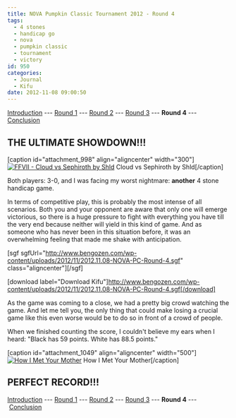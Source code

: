 ```yaml
---
title: NOVA Pumpkin Classic Tournament 2012 - Round 4
tags:
  - 4 stones
  - handicap go
  - nova
  - pumpkin classic
  - tournament
  - victory
id: 950
categories:
  - Journal
  - Kifu
date: 2012-11-08 09:00:50
---
```


[Introduction](http://www.bengozen.com/nova-pumpkin-class-2012-intro/ "NOVA Pumpkin Classic Tournament 2012 — Introduction") --- [Round 1](http://www.bengozen.com/nova-pumpkin-classic-tournament-2012-round-1/ "NOVA Pumpkin Classic Tournament 2012 — Round 1") --- [Round 2](http://www.bengozen.com/nova-pumpkin-classic-tournament-2012-round-2/ "NOVA Pumpkin Classic Tournament 2012 — Round 2") --- [Round 3](http://www.bengozen.com/nova-pumpkin-classic-tournament-2012-round-3/ "NOVA Pumpkin Classic Tournament 2012 — Round 3") --- **Round 4** --- [Conclusion](http://www.bengozen.com/nova-pumpkin-classic-tournament-2012-conclusion/ "NOVA Pumpkin Classic Tournament 2012 — Conclusion")

## **THE ULTIMATE SHOWDOWN!!!**

[caption id="attachment_998" align="aligncenter" width="300"][![FFVII - Cloud vs Sephiroth by Shld](http://www.bengozen.com/wp-content/uploads/2012/11/FFVII_AC__Cloud_VS_SEPHIROTH_by_Shld.jpg "FFVII - Cloud vs Sephiroth by Shld")](http://www.bengozen.com/wp-content/uploads/2012/11/FFVII_AC__Cloud_VS_SEPHIROTH_by_Shld.jpg) Cloud vs Sephiroth by Shld[/caption]

Both players: 3-0, and I was facing my worst nightmare: **another** 4 stone handicap game.

In terms of competitive play, this is probably the most intense of all scenarios. Both you and your opponent are aware that only one will emerge victorious, so there is a huge pressure to fight with everything you have till the very end because neither will yield in this kind of game. And as someone who has never been in this situation before, it was an overwhelming feeling that made me shake with anticipation.

<!--more-->

[sgf sgfUrl="http://www.bengozen.com/wp-content/uploads/2012/11/2012.11.08-NOVA-PC-Round-4.sgf" class="aligncenter"][/sgf]

[download label="Download Kifu"]http://www.bengozen.com/wp-content/uploads/2012/11/2012.11.08-NOVA-PC-Round-4.sgf[/download]

As the game was coming to a close, we had a pretty big crowd watching the game. And let me tell you, the only thing that could make losing a crucial game like this even worse would be to do so in front of a crowd of people.

When we finished counting the score, I couldn't believe my ears when I heard: "Black has 59 points. White has 88.5 points."

[caption id="attachment_1049" align="aligncenter" width="500"][![How I Met Your Mother](http://www.bengozen.com/wp-content/uploads/2012/11/barneyhighestoffive.gif "barneyhighestoffive")](http://www.bengozen.com/wp-content/uploads/2012/11/barneyhighestoffive.gif) How I Met Your Mother[/caption]

## **PERFECT RECORD!!!**

[Introduction](http://www.bengozen.com/nova-pumpkin-class-2012-intro/ "NOVA Pumpkin Classic Tournament 2012 — Introduction") --- [Round 1](http://www.bengozen.com/nova-pumpkin-classic-tournament-2012-round-1/ "NOVA Pumpkin Classic Tournament 2012 — Round 1") --- [Round 2](http://www.bengozen.com/nova-pumpkin-classic-tournament-2012-round-2/ "NOVA Pumpkin Classic Tournament 2012 — Round 2") --- [Round 3](http://www.bengozen.com/nova-pumpkin-classic-tournament-2012-round-3/ "NOVA Pumpkin Classic Tournament 2012 — Round 3") --- **Round 4** --- [Conclusion](http://www.bengozen.com/nova-pumpkin-classic-tournament-2012-conclusion/ "NOVA Pumpkin Classic Tournament 2012 — Conclusion")